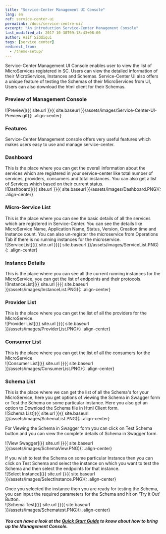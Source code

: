 ```yaml
---
title: "Service-Center Management UI Console"
lang: en
ref: service-center-ui
permalink: /docs/service-centre-ui/
excerpt: "An introduction Service-Center Management Console"
last_modified_at: 2017-10-30T09:18:43+08:00
author: Asif Siddiqui
tags: [service center]
redirect_from:
  - /theme-setup/
---
```


Service-Center Management UI Console enables user to view the list of MicroServices registered in SC.
Users can view the detailed information of their MicroServices, Instances and Schemas.
Service-Center UI also offers a unique feature of testing the Schemas of their MicroServices from UI, Users 
can also download the html client for their Schemas.

### Preview of Management Console
![Preview]({{ site.url }}{{ site.baseurl }}/assets/images/Service-Center-UI-Preview.gif){: .align-center}

### Features
Service-Center Management console offers very useful features which makes users easy to use and manage service-center.

### Dashboard
This is the place where you can get the overall information about the services which are registered in your service-center like total number of services, providers, consumers and total instances. You can also get a list of Services which based on their current status.  
![Dashboard]({{ site.url }}{{ site.baseurl }}/assets/images/Dashboard.PNG){: .align-center}  



### Micro-Service List
This is the place where you can see the basic details of all the services which are registered in Service-Center. You can see the details like MicroService Name, Application Name, Status, Version, Creation time and Instance count. You can also un-register the microservice from Operations Tab if there is no running instances for the microservice.  
![ServiceList]({{ site.url }}{{ site.baseurl }}/assets/images/ServiceList.PNG){: .align-center}  


### Instance Details
This is the place where you can see all the current running instances for the MicroService, you can get the list of endpoints and their protocols.  
![InstanceList]({{ site.url }}{{ site.baseurl }}/assets/images/InstanceList.PNG){: .align-center}  


### Provider List
This is the place where you can get the list of all the providers for the MicroService.  
![Provider List]({{ site.url }}{{ site.baseurl }}/assets/images/ProviderList.PNG){: .align-center}  


### Consumer List
This is the place where you can get the list of all the consumers for the MicroService  
![Consumer List]({{ site.url }}{{ site.baseurl }}/assets/images/ConsumerList.PNG){: .align-center}  


### Schema List
This is the place where we can get the list of all the Schema\'s for your MicroService, here you get options of viewing the Schema in Swagger form or Test the Schema on some particular instance. Here you also get an option to Download the Schema file in Html Client form.  
![Schema List]({{ site.url }}{{ site.baseurl }}/assets/images/SchemaList.PNG){: .align-center}  

For Viewing the Schema in Swagger form you can click on Test Schema button and you can view the complete details of Schema in Swagger form.  

![View Swagger]({{ site.url }}{{ site.baseurl }}/assets/images/SchemaView.PNG){: .align-center}

If you wish to test the Schema on some particular Instance then you can click on Test Schema and select the instance on which you want to test the Schema and then select the endpoints for that instance.  
![Select Instance]({{ site.url }}{{ site.baseurl }}/assets/images/SelectInstance.PNG){: .align-center}


Once you selected the instance then you are ready for testing the Schema, you can input the required parameters for the Schema and hit on 'Try it Out' Button.  
![Schema Test]({{ site.url }}{{ site.baseurl }}/assets/images/Schematest.PNG){: .align-center}  


##### You can have a look at the [Quick Start Guide](https://github.com/ServiceComb/service-center/tree/master/frontend#quickstart-guide) to know about how to bring up the Management Console.
